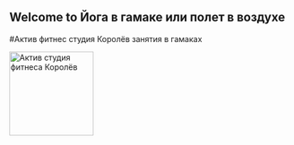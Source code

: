 ## Welcome to  Йога в гамаке или полет в воздухе

#Актив фитнес студия Королёв  занятия  в гамаках

<a href="https://activf2017.blogspot.ru/"><img alt="Актив студия фитнеса Королёв" src="https://avatars1.githubusercontent.com/u/37883500?s=200&v=4" height="150" width="150" border="0" /></a>
